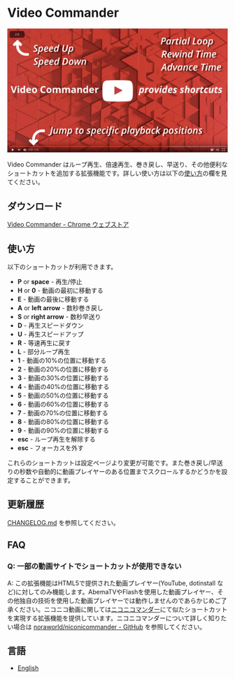 # Video Commander
![videocommander](src/images/videocommander_screenshot.png)

Video Commander はループ再生、倍速再生、巻き戻し、早送り、その他便利なショートカットを追加する拡張機能です。詳しい使い方は以下の[使い方](#使い方)の欄を見てください。

## ダウンロード
[Video Commander - Chrome ウェブストア](https://chrome.google.com/webstore/detail/video-commander/eadjicgcnpgfmklebobjkhlippgepdii)

## 使い方
以下のショートカットが利用できます。

* **P** or **space** - 再生/停止
* **H** or **0** - 動画の最初に移動する
* **E** - 動画の最後に移動する
* **A** or **left arrow** - 数秒巻き戻し
* **S** or **right arrow** - 数秒早送り
* **D** - 再生スピードダウン
* **U** - 再生スピードアップ
* **R** - 等速再生に戻す
* **L** - 部分ループ再生
* **1** - 動画の10%の位置に移動する
* **2** - 動画の20%の位置に移動する
* **3** - 動画の30%の位置に移動する
* **4** - 動画の40%の位置に移動する
* **5** - 動画の50%の位置に移動する
* **6** - 動画の60%の位置に移動する
* **7** - 動画の70%の位置に移動する
* **8** - 動画の80%の位置に移動する
* **9** - 動画の90%の位置に移動する
* **esc** - ループ再生を解除する
* **esc** - フォーカスを外す

これらのショートカットは設定ページより変更が可能です。また巻き戻し/早送りの秒数や自動的に動画プレイヤーのある位置までスクロールするかどうかを設定することができます。

## 更新履歴
[CHANGELOG.md](https://github.com/noraworld/videocommander/blob/master/CHANGELOG.md) を参照してください。

## FAQ
### Q: 一部の動画サイトでショートカットが使用できない
A: この拡張機能はHTML5で提供された動画プレイヤー(YouTube, dotinstall など)に対してのみ機能します。AbemaTVやFlashを使用した動画プレイヤー、その他独自の技術を使用した動画プレイヤーでは動作しませんのであらかじめご了承ください。ニコニコ動画に関しては[ニコニコマンダー](https://chrome.google.com/webstore/detail/%E3%83%8B%E3%82%B3%E3%83%8B%E3%82%B3%E3%83%9E%E3%83%B3%E3%83%80%E3%83%BC/baiinihbicmkmkhblpboabkckgheaahm?utm_source=chrome-ntp-icon)にて似たショートカットを実現する拡張機能を提供しています。ニコニコマンダーについて詳しく知りたい場合は [noraworld/niconicommander - GitHub](https://github.com/noraworld/niconicommander) を参照してください。

## 言語
* [English](https://github.com/noraworld/videocommander/blob/master/README.md)
